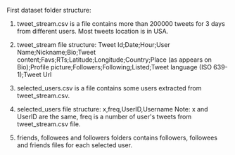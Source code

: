 First dataset folder structure:

1. tweet_stream.csv is a file contains more than 200000 tweets for 3 days from different users. Most tweets location is in USA.
2. tweet_stream file structure:
   Tweet Id;Date;Hour;User Name;Nickname;Bio;Tweet content;Favs;RTs;Latitude;Longitude;Country;Place (as appears on Bio);Profile picture;Followers;Following;Listed;Tweet language (ISO 639-1);Tweet Url
4. selected_users.csv is a file contains some users extracted from tweet_stream.csv.
5. selected_users file structure:
   x,freq,UserID,Username
   Note: x and UserID are the same, freq is a number of user's tweets from tweet_stream.csv file.

6. friends, followees and followers folders contains followers, followees and friends files for each selected user.




